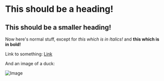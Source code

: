 This should be a heading!
========================

This should be a smaller heading!
---------------------------------

Now here's normal stuff, except for *this which is in Italics!* and **this which is in bold!**

Link to something: [Link](https://www.youtube.com/shorts/a8huLUKkZ08)

And an image of a duck:

![Image](https://hips.hearstapps.com/hmg-prod.s3.amazonaws.com/images/how-to-keep-ducks-call-ducks-1615457181.jpg?resize=640:*)
